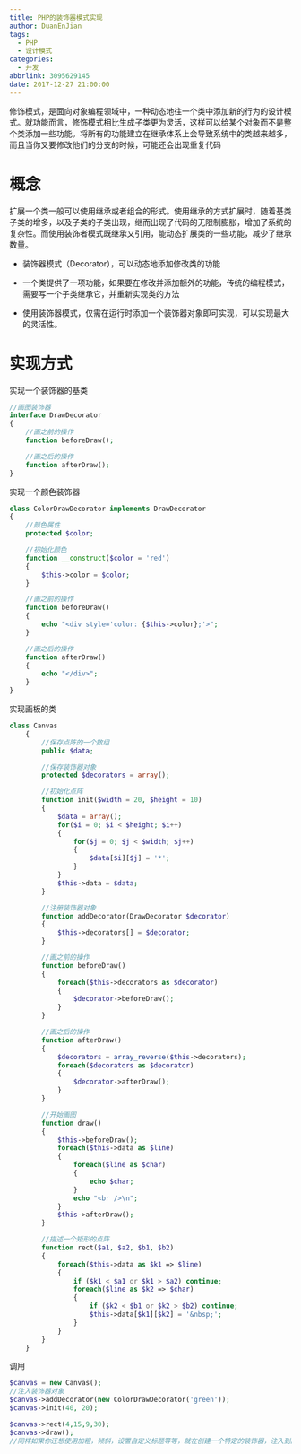 ```yaml
---
title: PHP的装饰器模式实现
author: DuanEnJian
tags:
  - PHP
  - 设计模式
categories:
  - 开发
abbrlink: 3095629145
date: 2017-12-27 21:00:00
---
```

修饰模式，是面向对象编程领域中，一种动态地往一个类中添加新的行为的设计模式。就功能而言，修饰模式相比生成子类更为灵活，这样可以给某个对象而不是整个类添加一些功能。将所有的功能建立在继承体系上会导致系统中的类越来越多，而且当你又要修改他们的分支的时候，可能还会出现重复代码

<!-- more -->
# 概念
扩展一个类一般可以使用继承或者组合的形式。使用继承的方式扩展时，随着基类子类的增多，以及子类的子类出现，继而出现了代码的无限制膨胀，增加了系统的复杂性。而使用装饰者模式既继承又引用，能动态扩展类的一些功能，减少了继承数量。

- 装饰器模式（Decorator），可以动态地添加修改类的功能 

- 一个类提供了一项功能，如果要在修改并添加额外的功能，传统的编程模式，需要写一个子类继承它，并重新实现类的方法

- 使用装饰器模式，仅需在运行时添加一个装饰器对象即可实现，可以实现最大的灵活性。

# 实现方式
实现一个装饰器的基类
```php
//画图装饰器
interface DrawDecorator
{
    //画之前的操作
    function beforeDraw();

    //画之后的操作
    function afterDraw();
}
```
实现一个颜色装饰器
```php
class ColorDrawDecorator implements DrawDecorator
{
    //颜色属性
    protected $color;

    //初始化颜色
    function __construct($color = 'red')
    {
        $this->color = $color;
    }

    //画之前的操作
    function beforeDraw()
    {
        echo "<div style='color: {$this->color};'>";
    }

    //画之后的操作
    function afterDraw()
    {
        echo "</div>";
    }
}
```
实现画板的类
```php
class Canvas
    {
        //保存点阵的一个数组
        public $data;

        //保存装饰器对象
        protected $decorators = array();

        //初始化点阵
        function init($width = 20, $height = 10)
        {
            $data = array();
            for($i = 0; $i < $height; $i++)
            {
                for($j = 0; $j < $width; $j++)
                {
                    $data[$i][$j] = '*';
                }
            }
            $this->data = $data;
        }

        //注册装饰器对象
        function addDecorator(DrawDecorator $decorator)
        {
            $this->decorators[] = $decorator;
        }

        //画之前的操作
        function beforeDraw()
        {
            foreach($this->decorators as $decorator)
            {
                $decorator->beforeDraw();
            }
        }

        //画之后的操作
        function afterDraw()
        {
            $decorators = array_reverse($this->decorators);
            foreach($decorators as $decorator)
            {
                $decorator->afterDraw();
            }
        }

        //开始画图
        function draw()
        {
            $this->beforeDraw();
            foreach($this->data as $line)
            {
                foreach($line as $char)
                {
                    echo $char;
                }
                echo "<br />\n";
            }
            $this->afterDraw();
        }

        //描述一个矩形的点阵
        function rect($a1, $a2, $b1, $b2)
        {
            foreach($this->data as $k1 => $line)
            {
                if ($k1 < $a1 or $k1 > $a2) continue;
                foreach($line as $k2 => $char)
                {
                    if ($k2 < $b1 or $k2 > $b2) continue;
                    $this->data[$k1][$k2] = '&nbsp;';
                }
            }
        }
    }
```
调用
```php
$canvas = new Canvas();
//注入装饰器对象
$canvas->addDecorator(new ColorDrawDecorator('green'));
$canvas->init(40, 20);

$canvas->rect(4,15,9,30);
$canvas->draw();
//同样如果你还想使用加粗，倾斜，设置自定义标题等等，就在创建一个特定的装饰器，注入到画布内就可以实现了
```